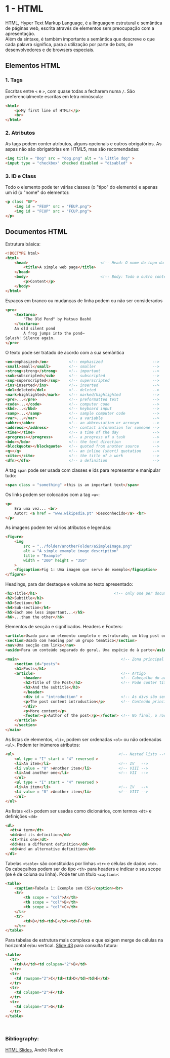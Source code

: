 # 1 - HTML

HTML, Hyper Text Markup Language, é a linguagem estrutural e semântica de páginas web, escrita através de elementos sem preocupação com a apresentação. <br>
Além da sintaxe, é também importante a semântica que descreve o que cada palavra significa, para a utilização por parte de bots, de desenvolvedores e de browsers especiais.

## Elementos HTML

### 1. Tags

Escritas entre `<` e `>`, com quase todas a fecharem numa `/`. São preferencialmente escritas em letra minúscula:

```html
<html>
    <p>My first line of HTML!</p>
    <br>
</html>
```

### 2. Atributos

As tags podem conter atributos, alguns opcionais e outros obrigatórios. As aspas não são obrigatórias em HTML5, mas são recomendadas:

```html
<img title = "Dog" src = "dog.png" alt = "a little dog" >
<input type = "checkbox" checked disabled = "disabled" >
```

### 3. ID e Class

Todo o elemento pode ter várias classes (o "tipo" do elemento) e apenas um id (o "nome" do elemento):

```html
<p class "UP">
    <img id = "FEUP" src = "FEUP.png">
    <img id = "FCUP" src = "FCUP.png">
</p>
```

## Documentos HTML

Estrutura básica:

```html
<!DOCTYPE html>
<html>
    <head>                                <!-- Head: O nome do topo da página do browser -->
        <title>A simple web page</title>
    </head>
    <body>                                <!-- Body: Todo o outro conteúdo da página -->
        <p>Content</p>
    </body>
</html>
```

Espaços em branco ou mudanças de linha podem ou não ser considerados

```html
<pre>
    <textarea>
        "The Old Pond" by Matsuo Bashō
    </textarea>
    An old silent pond
        A frog jumps into the pond—
Splash! Silence again.
</pre>
```

O texto pode ser tratado de acordo com a sua semântica

```html
<em>emphasized</em>         <!-- emphasized                      -->
<small>small</small>        <!-- smaller                         -->
<strong>strong</strong>     <!-- important                       --> 
<sub>subscripted</sub>      <!-- subscripted                     -->
<sup>superscripted</sup>    <!-- superscripted                   -->
<ins>inserted</ins>         <!-- inserted                        -->
<del>deleted</del>          <!-- deleted                         -->
<mark>highlighted</mark>    <!-- marked/highlighted              -->
<pre>...</pre>              <!-- preformatted text               -->
<code>...</code>            <!-- computer code                   -->
<kbd>...</kbd>              <!-- keyboard input                  -->
<samp>...</samp>            <!-- sample computer code            -->
<var>...</var>              <!-- a variable                      -->
<abbr></abbr>               <!-- an abbreviation or acronym      -->
<address></address>         <!-- contact information for someone -->
<time></time>               <!-- a time of the day               -->
<progress></progress>       <!-- a progress of a task            -->
<bdo></bdo>                 <!-- the text direction              -->
<blockquote></blockquote>   <!-- quoted from another source      -->
<q></q>                     <!-- an inline (short) quotation     -->
<cite></cite>               <!-- the title of a work             -->
<dfn></dfn>                 <!-- a definition                    -->
```

A tag `span` pode ser usada com classes e ids para representar e manipular tudo:

```html
<span class = "something" >this is an important text</span>
```

Os links podem ser colocados com a tag `<a>`:

```html
<p>
    Era uma vez... <br>
    Autor: <a href = "www.wikipedia.pt" >Desconhecido</a> <br>
</p>
```

As imagens podem ter vários atributos e legendas:

```html
<figure>
    <img
        src = "../folder/anotherFolder/aSimpleImage.png"
        alt = "A simple example image description"
        title = "Example"
        width = "200" height = "350"
    >
    <figcaption>Fig 1: Uma imagem que serve de exemplo</figcaption>
</figure>

```

Headings, para dar destaque e volume ao texto apresentado:

```html
<h1>Title</h1>                                  <!-- only one per document -->
<h2>Subtitle</h2>
<h3>Section</h3>
<h4>Sub-section</h4>
<h5>Each one less important...</h5>
<h6>...than the other</h6>
```

Elementos de secção e significados. Headers e Footers:

```html
<article>Usado para um elemento completo e estruturado, um blog post ou comentário</article>
<section>Usado com heading por um grupo temático</section>
<nav>Uma secção com links</nav>
<aside>Para um conteúdo separado do geral. Uma espécie de à parte</aside>

<main>                                             <!-- Zona principal -->                 
    <section id="posts">
    <h1>Posts</h1>
    <article>                                      <!-- Artigo                           -->
        <header>                                   <!-- Cabeçalho do artigo              -->
        <h2>Title of the Post</h2>                 <!-- Pode conter títulos e subtítulos -->
        <h3>And the subtitle</h3>
        </header>
        <div id = "introduction" >                 <!-- As divs são semânticas           -->
        <p>The post content introduction</p>       <!-- Conteúdo principal / texto       -->
        </div>
        <p>More content</p>                                
        <footer><p>Author of the post</p></footer> <!-- No final, o rodapé               -->
    </article>
    </section>
</main>
```

As listas de elementos, `<li>`, podem ser ordenadas `<ol>` ou não ordenadas `<ul>`. Podem ter inúmeros atributos:

```html
<ul>                                              <!-- Nested lists -->
    <ol type = "I" start = "4" reversed >
    <li>An item</li>                              <!-- IV   -->
    <li value = "8" >Another item</li>            <!-- VIII -->
    <li>And another one</li>                      <!-- VII  -->
    </ol>
    <ul type = "I" start = "4" reversed >
    <li>An item</li>                              <!-- IV   -->
    <li value = "8" >Another item</li>            <!-- VIII -->
    </ul>
</ul>
```

As listas `<dl>` podem ser usadas como dicionários, com termos `<dt>` e definições `<dd>`

```html
<dl>
  <dt>A term</dt>
  <dd>And its definition</dd>
  <dt>This one</dt>
  <dd>Has a different definition</dd>
  <dd>And an alternative definition</dd>
</dl>
````

Tabelas `<table>` são constituidas por linhas `<tr>` e células de dados `<td>`. Os cabeçalhos podem ser do tipo `<th>` para headers e indicar o seu scope (se é de coluna ou linha). Pode ter um título `<caption>`:

```html
<table>
    <caption>Tabela 1: Exemplo sem CSS</caption><br>
    <tr>
        <th scope = "col">A</th>
        <th scope = "col">B</th>
        <th scope = "col">C</th>
    </tr>
    <tr>
        <td>D</td><td>E</td><td>F</td>
    </tr>
</table>
```

Para tabelas de estrutura mais complexa e que exigem merge de células na horizontal e/ou vertical. [Slide 43](https://web.fe.up.pt/~arestivo/slides/?s=html5#43) para consulta futura:

```html
<table>
  <tr>
    <td>A</td><td colspan="2">B</td>
  </tr>
  <tr>
    <td rowspan="2">C</td><td>D</td><td>E</td>
  </tr>
  <tr>
    <td colspan="2">F</td>
  </tr>
  <tr>
    <td colspan="3">G</td>
  </tr>
</table>
```


<br>

### Bibliography:
[HTML Slides](https://web.fe.up.pt/~arestivo/slides/?s=html5#1), André Restivo